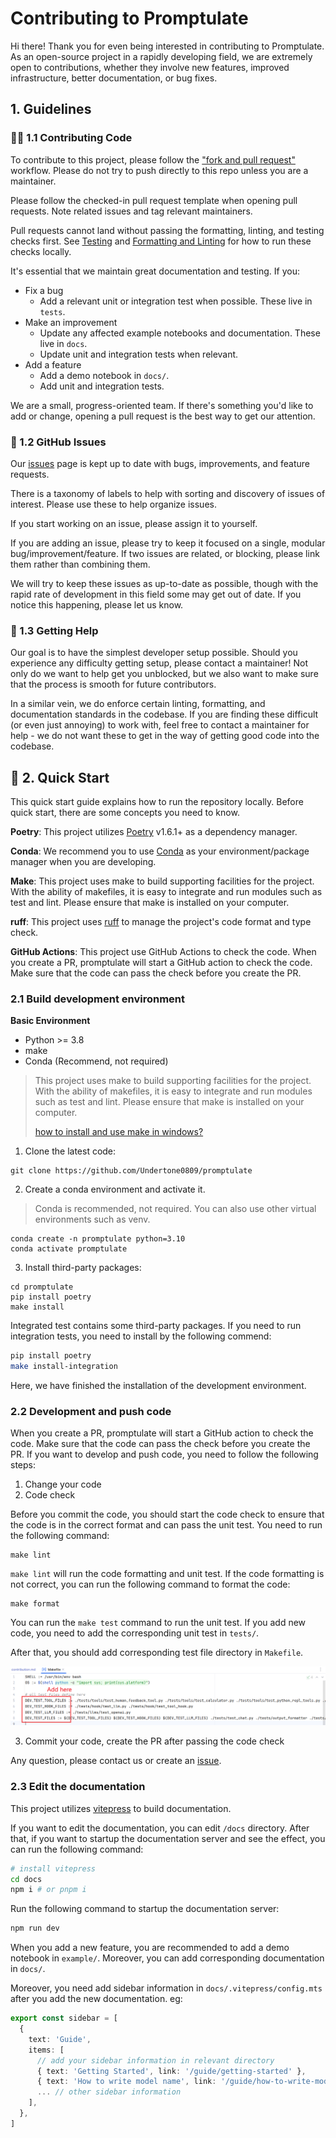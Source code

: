# Contributing to Promptulate

Hi there! Thank you for even being interested in contributing to Promptulate. As an open-source project in a rapidly developing field, we are extremely open to contributions, whether they involve new features, improved infrastructure, better documentation, or bug fixes.

## 1. Guidelines

### 👩‍💻 1.1 Contributing Code

To contribute to this project, please follow the ["fork and pull request"](https://docs.github.com/en/get-started/quickstart/contributing-to-projects) workflow.
Please do not try to push directly to this repo unless you are a maintainer.

Please follow the checked-in pull request template when opening pull requests. Note related issues and tag relevant
maintainers.

Pull requests cannot land without passing the formatting, linting, and testing checks first. See [Testing](#testing) and
[Formatting and Linting](#formatting-and-linting) for how to run these checks locally.

It's essential that we maintain great documentation and testing. If you:
- Fix a bug
  - Add a relevant unit or integration test when possible. These live in `tests`.
- Make an improvement
  - Update any affected example notebooks and documentation. These live in `docs`.
  - Update unit and integration tests when relevant.
- Add a feature
  - Add a demo notebook in `docs/`.
  - Add unit and integration tests.

We are a small, progress-oriented team. If there's something you'd like to add or change, opening a pull request is the
best way to get our attention.

### 🚩 1.2 GitHub Issues

Our [issues](https://github.com/Undertone0809/promptulate/issues) page is kept up to date with bugs, improvements, and feature requests.

There is a taxonomy of labels to help with sorting and discovery of issues of interest. Please use these to help organize issues.

If you start working on an issue, please assign it to yourself.

If you are adding an issue, please try to keep it focused on a single, modular bug/improvement/feature.
If two issues are related, or blocking, please link them rather than combining them.

We will try to keep these issues as up-to-date as possible, though
with the rapid rate of development in this field some may get out of date.
If you notice this happening, please let us know.

### 🙋 1.3 Getting Help

Our goal is to have the simplest developer setup possible. Should you experience any difficulty getting setup, please
contact a maintainer! Not only do we want to help get you unblocked, but we also want to make sure that the process is
smooth for future contributors.

In a similar vein, we do enforce certain linting, formatting, and documentation standards in the codebase.
If you are finding these difficult (or even just annoying) to work with, feel free to contact a maintainer for help -
we do not want these to get in the way of getting good code into the codebase.

## 🚀 2. Quick Start

This quick start guide explains how to run the repository locally. Before quick start, there are some concepts you need to know.

**Poetry**: This project utilizes [Poetry](https://python-poetry.org/) v1.6.1+ as a dependency manager.

**Conda**: We recommend you to use [Conda](https://docs.conda.io/en/latest/) as your environment/package manager when you are developing.

**Make**: This project uses make to build supporting facilities for the project. With the ability of makefiles, it is easy to integrate and run modules such as test and lint. Please ensure that make is installed on your computer.

**ruff**: This project uses [ruff](https://docs.astral.sh/ruff/) to manage the project's code format and type check. 

**GitHub Actions**: This project use GitHub Actions to check the code. When you create a PR, promptulate will start a GitHub action to check the code. Make sure that the code can pass the check before you create the PR. 

### 2.1 Build development environment

**Basic Environment**
- Python >= 3.8
- make
- Conda (Recommend, not required)

> This project uses make to build supporting facilities for the project. With the ability of makefiles, it is easy to integrate and run modules such as test and lint. Please ensure that make is installed on your computer.
> 
> [how to install and use make in windows?](https://stackoverflow.com/questions/32127524/how-to-install-and-use-make-in-windows)

1. Clone the latest code: 

```shell
git clone https://github.com/Undertone0809/promptulate 
```

2. Create a conda environment and activate it.

> Conda is recommended, not required. You can also use other virtual environments such as venv.

```shell
conda create -n promptulate python=3.10
conda activate promptulate
```

3. Install third-party packages:

```shell
cd promptulate
pip install poetry
make install
```

Integrated test contains some third-party packages. If you need to run integration tests, you need to install by the following commend:

```bash
pip install poetry
make install-integration 
```

Here, we have finished the installation of the development environment. 

### 2.2 Development and push code

When you create a PR, promptulate will start a GitHub action to check the code. Make sure that the code can pass the check before you create the PR. If you want to develop and push code, you need to follow the following steps:

1. Change your code
2. Code check

Before you commit the code, you should start the code check to ensure that the code is in the correct format and can pass the unit test. You need to run the following command:

```shell
make lint
```

`make lint` will run the code formatting and unit test. If the code formatting is not correct, you can run the following command to format the code:

```shell
make format
```

You can run the `make test` command to run the unit test. If you add new code, you need to add the corresponding unit test in `tests/`.

After that, you should add corresponding test file directory in `Makefile`.

![img.png](../images/add_test_file_in_makefile.png)

3. Commit your code, create the PR after passing the code check

Any question, please contact us or create an [issue](https://github.com/Undertone0809/promptulate/issues).

### 2.3 Edit the documentation

This project utilizes [vitepress](https://vitepress.dev/) to build documentation. 

If you want to edit the documentation, you can edit `/docs` directory. After that, if you want to startup the documentation server and see the effect, you can run the following command:

```bash
# install vitepress
cd docs
npm i # or pnpm i
```

Run the following command to startup the documentation server:

```bash
npm run dev
```

When you add a new feature, you are recommended to add a demo notebook in `example/`. Moreover, you can add corresponding documentation in `docs/`.

Moreover, you need add sidebar information in `docs/.vitepress/config.mts` after you add the new documentation. eg:

```ts
export const sidebar = [
  {
    text: 'Guide',
    items: [
      // add your sidebar information in relevant directory
      { text: 'Getting Started', link: '/guide/getting-started' },
      { text: 'How to write model name', link: '/guide/how-to-write-model-name' },
      ... // other sidebar information
    ],
  },
]
```
